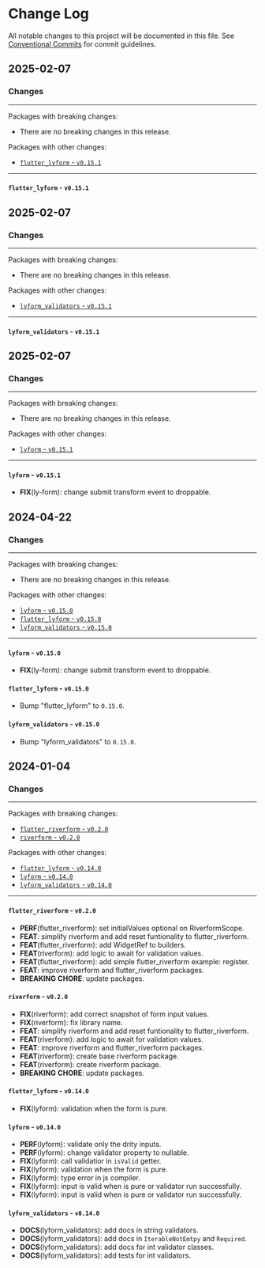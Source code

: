 # Change Log

All notable changes to this project will be documented in this file.
See [Conventional Commits](https://conventionalcommits.org) for commit guidelines.

## 2025-02-07

### Changes

---

Packages with breaking changes:

 - There are no breaking changes in this release.

Packages with other changes:

 - [`flutter_lyform` - `v0.15.1`](#flutter_lyform---v0151)

---

#### `flutter_lyform` - `v0.15.1`


## 2025-02-07

### Changes

---

Packages with breaking changes:

 - There are no breaking changes in this release.

Packages with other changes:

 - [`lyform_validators` - `v0.15.1`](#lyform_validators---v0151)

---

#### `lyform_validators` - `v0.15.1`


## 2025-02-07

### Changes

---

Packages with breaking changes:

 - There are no breaking changes in this release.

Packages with other changes:

 - [`lyform` - `v0.15.1`](#lyform---v0151)

---

#### `lyform` - `v0.15.1`

 - **FIX**(ly-form): change submit transform event to droppable.


## 2024-04-22

### Changes

---

Packages with breaking changes:

 - There are no breaking changes in this release.

Packages with other changes:

 - [`lyform` - `v0.15.0`](#lyform---v0150)
 - [`flutter_lyform` - `v0.15.0`](#flutter_lyform---v0150)
 - [`lyform_validators` - `v0.15.0`](#lyform_validators---v0150)

---

#### `lyform` - `v0.15.0`

 - **FIX**(ly-form): change submit transform event to droppable.

#### `flutter_lyform` - `v0.15.0`

 - Bump "flutter_lyform" to `0.15.0`.

#### `lyform_validators` - `v0.15.0`

 - Bump "lyform_validators" to `0.15.0`.


## 2024-01-04

### Changes

---

Packages with breaking changes:

 - [`flutter_riverform` - `v0.2.0`](#flutter_riverform---v020)
 - [`riverform` - `v0.2.0`](#riverform---v020)

Packages with other changes:

 - [`flutter_lyform` - `v0.14.0`](#flutter_lyform---v0140)
 - [`lyform` - `v0.14.0`](#lyform---v0140)
 - [`lyform_validators` - `v0.14.0`](#lyform_validators---v0140)

---

#### `flutter_riverform` - `v0.2.0`

 - **PERF**(flutter_riverform): set initialValues optional on RiverformScope.
 - **FEAT**: simplify riverform and add reset funtionality to flutter_riverform.
 - **FEAT**(flutter_riverform): add WidgetRef to builders.
 - **FEAT**(riverform): add logic to await for validation values.
 - **FEAT**(flutter_riverform): add simple flutter_riverform example: register.
 - **FEAT**: improve riverform and flutter_riverform packages.
 - **BREAKING** **CHORE**: update packages.

#### `riverform` - `v0.2.0`

 - **FIX**(riverform): add correct snapshot of form input values.
 - **FIX**(riverform): fix library name.
 - **FEAT**: simplify riverform and add reset funtionality to flutter_riverform.
 - **FEAT**(riverform): add logic to await for validation values.
 - **FEAT**: improve riverform and flutter_riverform packages.
 - **FEAT**(riverform): create base riverform package.
 - **FEAT**(riverform): create riverform package.
 - **BREAKING** **CHORE**: update packages.

#### `flutter_lyform` - `v0.14.0`

 - **FIX**(lyform): validation when the form is pure.

#### `lyform` - `v0.14.0`

 - **PERF**(lyform): validate only the drity inputs.
 - **PERF**(lyform): change validator property to nullable.
 - **FIX**(lyform): call validatior in `isValid` getter.
 - **FIX**(lyform): validation when the form is pure.
 - **FIX**(lyform): type error in js compiler.
 - **FIX**(lyform): input is valid when is pure or validator run successfully.
 - **FIX**(lyform): input is valid when is pure or validator run successfully.

#### `lyform_validators` - `v0.14.0`

 - **DOCS**(lyform_validators): add docs in string validators.
 - **DOCS**(lyform_validators): add docs in `IterableNotEmtpy` and `Required`.
 - **DOCS**(lyform_validators): add docs for int validator classes.
 - **DOCS**(lyform_validators): add tests for int validators.

